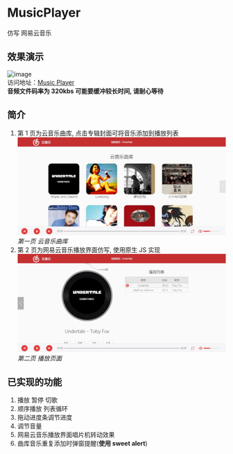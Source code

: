 # MusicPlayer
仿写 网易云音乐
## 效果演示
![image](https://github.com/NiceFreak/MusicPlayer/blob/master/rec.gif)<br>
访问地址：[Music Player](https://nicefreak.github.io/MusicPlayer/)<br>
**音频文件码率为 320kbs 可能要缓冲较长时间, 请耐心等待**
## 简介
1. 第 1 页为云音乐曲库, 点击专辑封面可将音乐添加到播放列表
<br>![image](https://github.com/NiceFreak/MusicPlayer/blob/master/1.jpg)<br>*第一页 云音乐曲库*<br>
2. 第 2 页为网易云音乐播放界面仿写, 使用原生 JS 实现
<br>![image](https://github.com/NiceFreak/MusicPlayer/blob/master/2.jpg)<br>*第二页 播放页面*<br>
## 已实现的功能
1. 播放 暂停 切歌
2. 顺序播放 列表循环
3. 拖动进度条调节进度
4. 调节音量
5. 网易云音乐播放界面唱片机转动效果
6. 曲库音乐重复添加时弹窗提醒(**使用 sweet alert**)
